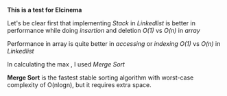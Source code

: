 **This is a test for Elcinema**

Let's be clear first that implementing _Stack_ in _Linkedlist_ is better in performance while doing _insertion_ and deletion _O(1)_ vs _O(n)_ in _array_

Performance in array is quite better in _accessing_ or _indexing_ _O(1)_ vs _O(n)_ in _Linkedlist_

In calculating the max , I used _Merge Sort_

**Merge Sort** is the fastest stable sorting algorithm with worst-case complexity of O(nlogn), but it requires extra space.